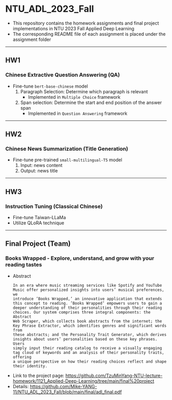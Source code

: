 # NTU_ADL_2023_Fall
- This repository contains the homework assignments and final project implementations in NTU 2023 Fall Applied Deep Learning
- The corresponding README file of each assignment is placed under the assignment folder
* * *
## HW1
### Chinese Extractive Question Answering (QA)
- Fine-tune `bert-base-chinese` model
   1. Paragraph Selection: Determine which paragraph is relevant
      - Implemented in `Multiple Choice` framework
   2. Span selection: Determine the start and end position of the answer span
      - Implemented in `Question Answering` framework
* * *
## HW2
### Chinese News Summarization (Title Generation)
- Fine-tune pre-trained `small-multilingual-T5` model
   1. Input: news content
   2. Output: news title
* * *
## HW3
### Instruction Tuning (Classical Chinese)
- Fine-tune Taiwan-LLaMa
- Utilize QLoRA technique
* * *
## Final Project (Team)
### Books Wrapped - Explore, understand, and grow with your reading tastes
- Abstract
  ```
  In an era where music streaming services like Spotify and YouTube Music offer personalized insights into users’ musical preferences, we
  introduce ’Books Wrapped,’ an innovative application that extends this concept to reading. ’Books Wrapped’ empowers users to gain a
  deeper understanding of their personalities through their reading choices. Our system comprises three integral components: the Abstract
  Web Scraper, which collects book abstracts from the internet; the Key Phrase Extractor, which identifies genres and significant words from
  these abstracts; and the Personality Trait Generator, which derives insights about users’ personalities based on these key phrases. Users
  simply input their reading catalog to receive a visually engaging tag cloud of keywords and an analysis of their personality traits, offering
  a unique perspective on how their reading choices reflect and shape their identity.
  ```
- Link to the project page: <https://github.com/TzuMinYang-NTU-lecture-homework/1121_Applied-Deep-Learning/tree/main/final%20project>
- Details: <https://github.com/Mike-YANG-11/NTU_ADL_2023_Fall/blob/main/final/adl_final.pdf>
